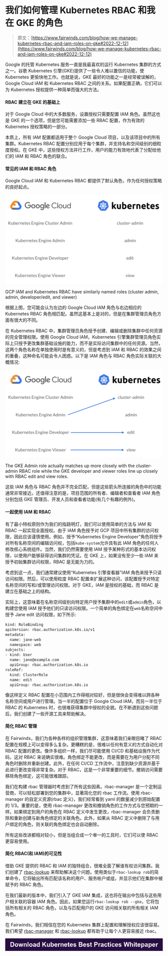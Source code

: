 # 我们如何管理 Kubernetes RBAC 和我在 GKE 的角色

> 原文：[https://www.fairwinds.com/blog/how-we-manage-kubernetes-rbac-and-iam-roles-on-gke#2022-12-12](https://www.fairwinds.com/blog/how-we-manage-kubernetes-rbac-and-iam-roles-on-gke#2022-12-12)

 Google 的托管 Kubernetes 服务一直是我最喜欢的运行 Kubernetes 集群的方式之一。谷歌 Kubernetes 引擎(GKE)提供了一些令人难以置信的功能，使 Kubernetes 更愉快地工作。也就是说，GKE 最好的功能之一是经常被误解的，Google Cloud IAM 和 Kubernetes RBAC 之间的关系。如果配置正确，它们可以为 Kubernetes 授权提供一种简单而强大的方法。

#### RBAC 建立在 GKE 的基础上

对于 Google Cloud 中的大多数服务，设置授权只需要配置 IAM 角色。虽然这也是 GKE 的一个选项，但是您可能需要添加一些 RBAC 配置，作为有效的 Kubernetes 授权策略的一部分。

本质上，所有 IAM 配置都适用于整个 Google Cloud 项目，以及该项目中的所有集群。Kubernetes RBAC 配置分别应用于每个集群，并支持名称空间级别的细粒度授权。在 GKE 中，这些授权方法并行工作，用户的能力有效地代表了分配给他们的 IAM 和 RBAC 角色的联合。

#### 常见的 IAM 和 RBAC 角色

Google Cloud IAM 和 Kubernetes RBAC 都提供了默认角色，作为任何授权策略的良好起点。

![](img/a9b2184be193e0f73607198cae823d65.png)

GCP IAM and Kubernetes RBAC have similarly named roles (cluster admin, admin, developer/edit, and viewer)

根据上图，您可能会认为左边的 Google Cloud IAM 角色与右边相应的 Kubernetes RBAC 角色相匹配。虽然这基本上是对的，但是在集群管理员角色方面有很大的不同。

在 Kubernetes RBAC 中，集群管理员角色授予创建、编辑或删除集群中任何资源的完全管理权限。使用 Google Cloud IAM，Kubernetes 引擎集群管理员角色实际上只授予更改集群基础设施的能力，而不是实际访问集群中的任何资源。当然，这两个角色名称在单独使用时是有意义的，但是考虑到 IAM 和 RBAC 的效果之间的重叠，这种命名可能会令人困惑。以下是 IAM 角色与 RBAC 角色实际关联的大概情况:

![](img/1f4bb62fa47826e86a4a908642fc3598.png)

The GKE Admin role actually matches up more closely with the cluster-admin RBAC role while the GKE developer and viewer roles line up closely with RBAC edit and view roles.

这些 IAM 角色与 RBAC 角色并不完全匹配，但是这些箭头所连接的角色中的功能通常非常接近。还值得注意的是，项目范围的所有者、编辑者和查看者 IAM 角色分别包括 GKE 管理员、开发人员和查看者功能(有几个有趣的例外)。

#### 一起使用 IAM 和 RBAC

有了最小特权原则作为我们的指路明灯，我们可以使用简单的方法与 IAM 和 RBAC 一起实现全面授权。由于 IAM 角色授予对 GCP 项目中所有集群的访问权限，因此应该谨慎使用。例如，授予“Kubernetes Engine Developer”角色将授予对所有名称空间的编辑访问权，包括`kube-system`允许具有此 IAM 角色的任何人修改核心系统组件。当然，我们仍然需要使用 IAM 授予某种形式的基本访问权限，以使用户能够获得访问集群的凭证。在 GKE 上，如果没有至少一些 IAM 来授予初始集群访问权限，RBAC 是无能为力的。

考虑到这一点，我们通常建议使用“Kubernetes 引擎查看器”IAM 角色来授予只读访问权限。然后，可以使用粒度 RBAC 配置来扩展这种访问，该配置授予对特定名称空间的写和/或管理访问权限。对于 GKE，IAM 是授权的基础，而 RBAC 是建立在基础之上的结构。

实际上，这意味着在名称空间级别向特定用户授予集群中的`edit`或`admin`角色，以构建您使用 IAM 授予他们的只读访问权限。一个简单的角色绑定在`web`名称空间中授予 Jane edit 访问权限，如下所示:

```
kind: RoleBinding
apiVersion: rbac.authorization.k8s.io/v1
metadata:
  name: jane-web
  namespace: web
subjects:
- kind: User
  name: jane@example.com
  apiGroup: rbac.authorization.k8s.io
roleRef:
  kind: ClusterRole
  name: edit
  apiGroup: rbac.authorization.k8s.io

```

像这样定义 RBAC 配置在小范围内工作得相对较好，但是很快会变得难以跨各种名称空间或用户进行管理。当一半的配置位于 Google Cloud IAM，而另一半位于 RBAC 的 Kubernetes 时，也很难获得集群中授权的全貌。在不断遇到这些问题后，我们创建了一些开源工具来帮助解决。

#### 简化 RBAC 管理

在 Fairwinds，我们为各种各样的组织管理集群，这意味着我们亲眼目睹了 RBAC 配置在规模上可以变得多么复杂。更糟糕的是，很难以任何有意义的方式自动化对 RBAC 配置的更改。像许多组织一样，我们尽可能使用 CI/CD 和基础设施作为代码，这对 RBAC 来说确实很难。角色绑定不能更改，而是需要在为用户分配不同角色时删除并重新创建。此外，在任何 CI/CD 工作流中，注意到缺少资源并基于此进行更改变得非常复杂。对于 RBAC，这是一个非常重要的细节。撤销访问需要移除角色绑定，这可能很难跟踪。

我们在构建 rbac 管理器时考虑到了所有这些因素。rbac-manager 是一个定制运营商，可以轻松部署到您的集群中，显著简化您的 rbac 工作流。使用 rbac-manager 的自定义资源(rbac 定义)，我们经常看到 yaml 的数量减少到原始配置的 1/3。重要的是，使用 rbac-manager 更改和撤销角色的工作方式与您预期的一样。如果绑定到用户的角色在 RBAC 定义中发生更改，rbac-manager 会负责删除和重新创建与新角色绑定的关联角色。此外，如果从 RBAC 定义中删除了与用户绑定的角色，则关联的角色绑定也会自动删除。

所有这些改进都相对较小，但是当组合成一个单一的工具时，它们可以使 RBAC 更容易使用。

#### 简化 RBAC(和 IAM)的可见性

借助 GKE 提供的 RBAC 和 IAM 的独特组合，很难全面了解谁有权访问集群。我们创建了 [rbac-lookup](https://github.com/reactiveops/rbac-lookup) 来帮助解决这个问题。使用类似于`rbac-lookup rob`的简单命令，它将输出所有匹配该名称的用户、服务帐户或组，并显示他们在集群中被赋予的 RBAC 角色。

在我们最新的版本中，我们引入了 GKE IAM 集成，这也将在输出中包括与这些用户相关联的容器 IAM 角色。因此，如果您运行`rbac-lookup rob --gke`，它将包括所有相关的 RBAC 角色，以及与匹配用户的 GKE 访问相关联的所有相关 IAM 角色。

在 Fairwinds，我们相信在您的 Kubernetes 集群上配置和理解授权应该很容易。我们希望 [rbac-manager](https://github.com/reactiveops/rbac-manager) 和 [rbac-lookup](http://github.com/reactiveops/rbac-lookup) 都有助于让每个人更容易接近 rbac。

[![Download Kubernetes Best Practices Whitepaper](img/c38df324d5163c7ccc9c6b998a78ad26.png)](https://cta-redirect.hubspot.com/cta/redirect/2184645/cb39a009-a458-4282-9211-41e010cb3376)